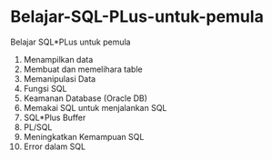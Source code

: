 # Belajar-SQL-PLus-untuk-pemula
Belajar SQL*PLus untuk pemula

1. Menampilkan data
2. Membuat dan memelihara table
3. Memanipulasi Data
4. Fungsi SQL
5. Keamanan Database (Oracle DB)
6. Memakai SQL untuk menjalankan SQL
7. SQL*Plus Buffer
8. PL/SQL
9. Meningkatkan Kemampuan SQL
10. Error dalam SQL
